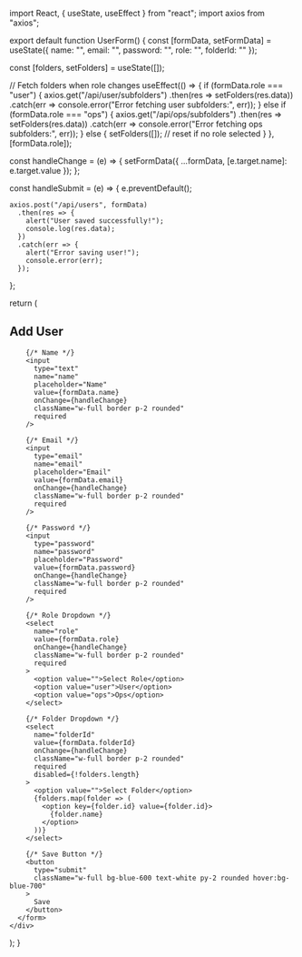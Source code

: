 import React, { useState, useEffect } from "react";
import axios from "axios";

export default function UserForm() {
  const [formData, setFormData] = useState({
    name: "",
    email: "",
    password: "",
    role: "",
    folderId: ""
  });

  const [folders, setFolders] = useState([]);

  // Fetch folders when role changes
  useEffect(() => {
    if (formData.role === "user") {
      axios.get("/api/user/subfolders")
        .then(res => setFolders(res.data))
        .catch(err => console.error("Error fetching user subfolders:", err));
    } else if (formData.role === "ops") {
      axios.get("/api/ops/subfolders")
        .then(res => setFolders(res.data))
        .catch(err => console.error("Error fetching ops subfolders:", err));
    } else {
      setFolders([]); // reset if no role selected
    }
  }, [formData.role]);

  const handleChange = (e) => {
    setFormData({ ...formData, [e.target.name]: e.target.value });
  };

  const handleSubmit = (e) => {
    e.preventDefault();

    axios.post("/api/users", formData)
      .then(res => {
        alert("User saved successfully!");
        console.log(res.data);
      })
      .catch(err => {
        alert("Error saving user!");
        console.error(err);
      });
  };

  return (
    <div className="max-w-md mx-auto p-6 bg-white rounded-xl shadow-md">
      <h2 className="text-xl font-bold mb-4">Add User</h2>
      <form onSubmit={handleSubmit} className="space-y-4">

        {/* Name */}
        <input
          type="text"
          name="name"
          placeholder="Name"
          value={formData.name}
          onChange={handleChange}
          className="w-full border p-2 rounded"
          required
        />

        {/* Email */}
        <input
          type="email"
          name="email"
          placeholder="Email"
          value={formData.email}
          onChange={handleChange}
          className="w-full border p-2 rounded"
          required
        />

        {/* Password */}
        <input
          type="password"
          name="password"
          placeholder="Password"
          value={formData.password}
          onChange={handleChange}
          className="w-full border p-2 rounded"
          required
        />

        {/* Role Dropdown */}
        <select
          name="role"
          value={formData.role}
          onChange={handleChange}
          className="w-full border p-2 rounded"
          required
        >
          <option value="">Select Role</option>
          <option value="user">User</option>
          <option value="ops">Ops</option>
        </select>

        {/* Folder Dropdown */}
        <select
          name="folderId"
          value={formData.folderId}
          onChange={handleChange}
          className="w-full border p-2 rounded"
          required
          disabled={!folders.length}
        >
          <option value="">Select Folder</option>
          {folders.map(folder => (
            <option key={folder.id} value={folder.id}>
              {folder.name}
            </option>
          ))}
        </select>

        {/* Save Button */}
        <button
          type="submit"
          className="w-full bg-blue-600 text-white py-2 rounded hover:bg-blue-700"
        >
          Save
        </button>
      </form>
    </div>
  );
}
